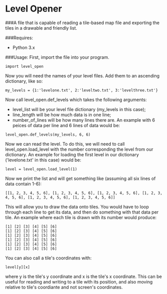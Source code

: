 Level Opener
============
###A file that is capable of reading a tile-based map file and exporting the tiles in a drawable and friendly list.

###Requires:
* Python 3.x

###Usage:
First, import the file into your program.
```
import level_open
```
Now you will need the names of your level files. Add them to an ascending dictionary, like so:
```
my_levels = {1:'levelone.txt', 2:'leveltwo.txt', 3:'levelthree.txt'}
```
Now call level_open.def_levels which takes the following arguments:
* level_list will be your level file dictionary (my_levels in this case); 
* line_length will be how much data is in one line; 
* number_of_lines will be how many lines there are.
An example with 6 peices of data per line and 6 lines of data would be:
```
level_open.def_levels(my_levels, 6, 6)
```
Now we can read the level. To do this, we will need to call level_open.load_level with the number corresponding the level from our dictionary.
An example for loading the first level in our dictionary ('levelone.txt' in this case) would be:
```
level = level_open.load_level(1)
```
Now we print the list and will get something like (assuming all six lines of data contain 1-6):
```
[[1, 2, 3, 4, 5, 6], [1, 2, 3, 4, 5, 6], [1, 2, 3, 4, 5, 6], [1, 2, 3, 4, 5, 6], [1, 2, 3, 4, 5, 6], [1, 2, 3, 4, 5, 6]]
```
This will allow you to draw the data onto tiles. You would have to loop through each line to get its data, and then do something with that data per tile. An example where each tile is drawn with its number would produce:
```
[1] [2] [3] [4] [5] [6]
[1] [2] [3] [4] [5] [6]
[1] [2] [3] [4] [5] [6]
[1] [2] [3] [4] [5] [6]
[1] [2] [3] [4] [5] [6]
[1] [2] [3] [4] [5] [6]
```
You can also call a tile's coordinates with:
```
level[y][x]
```
where y is the tile's y coordinate and x is the tile's x coordinate. This can be useful for reading and writing to a tile with its position, and also moving relative to tile's coordiante and not screen's coordinates.
